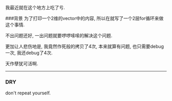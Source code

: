我最近就在这个地方上吃了亏.


###背景
为了打印一个2维的vector中的内容, 所以在就写了一个2层for循环来做这个事情.

不出问题还好, 一出问题就要啰啰嗦嗦的解决这个问题.

更加让人悲伤地是, 我竟然作死般的拷贝了4次, 本来就算有问题, 也只需要debug一次, 我还debug了4次.

天作孽犹可活啊.

---

### DRY
don't repeat yourself.

